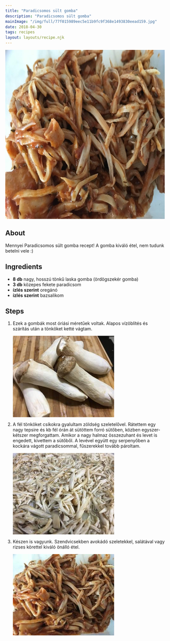 ```yaml
---
title: "Paradicsomos sült gomba"
description: "Paradicsomos sült gomba"
mainImage: "/img/full/77f015989eec5e11b9fc9f368e1493830eead159.jpg"
date: 2018-04-30
tags: recipes
layout: layouts/recipe.njk
---
```

                        
<p align="center"><a href="https://cookpad.com/hu/receptek/4837375-paradicsomos-sult-gomba" rel="Recipe source page"><img width="751" height="532" src="/img/full/77f015989eec5e11b9fc9f368e1493830eead159.jpg"/></a></p>

## About
Mennyei Paradicsomos sült gomba recept! A gomba kiváló étel, nem tudunk betelni vele :)

>  

## Ingredients
* **8 db** nagy, hosszú tönkű laska gomba (ördögszekér gomba)
* **3 db** közepes fekete paradicsom
* **ízlés szerint** oregánó
* **ízlés szerint** bazsalikom

## Steps

1. Ezek a gombák most óriási méretűek voltak. Alapos vízöblítés és szárítás után a tönköket ketté vágtam.
 
    <p><img width="320" height="256" align="left" src="/img/full/9522ba1e656588c93773daabcfa2c61a4d18829f.jpg"/></p><div style="clear: both"/>

2. A fél tönköket csíkokra gyalultam zöldség szeletelővel. Rátettem egy nagy tepsire és kb fél órán át sütöttem forró sütőben, közben egyszer-kétszer megforgattam. Amikor a nagy halmaz összezuhant és levet is engedett, kivettem a sütőből. A levével együtt egy serpenyőben a kockára vágott paradicsommal, fűszerekkel tovább pároltam.
 
    <p><img width="320" height="256" align="left" src="/img/full/8cae8069b21e5203427acd901e3d05d86f671ea6.jpg"/></p><div style="clear: both"/>

3. Készen is vagyunk. Szendvicsekben avokádó szeletekkel, salátával vagy rizses körettel kiváló önálló étel.
 
    <p><img width="320" height="256" align="left" src="/img/full/e7a30526dbf5d839aae0698349d248d7ede7b6c0.jpg"/></p><div style="clear: both"/>

